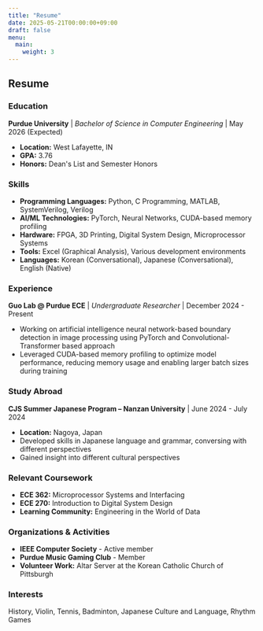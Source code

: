 ```yaml
---
title: "Resume"
date: 2025-05-21T00:00:00+09:00
draft: false
menu:
  main:
    weight: 3
---
```


## Resume

### Education
**Purdue University** | *Bachelor of Science in Computer Engineering* | May 2026 (Expected)
- **Location:** West Lafayette, IN
- **GPA:** 3.76
- **Honors:** Dean's List and Semester Honors

### Skills
- **Programming Languages:** Python, C Programming, MATLAB, SystemVerilog, Verilog
- **AI/ML Technologies:** PyTorch, Neural Networks, CUDA-based memory profiling
- **Hardware:** FPGA, 3D Printing, Digital System Design, Microprocessor Systems
- **Tools:** Excel (Graphical Analysis), Various development environments
- **Languages:** Korean (Conversational), Japanese (Conversational), English (Native)

### Experience
**Guo Lab @ Purdue ECE** | *Undergraduate Researcher* | December 2024 - Present
- Working on artificial intelligence neural network-based boundary detection in image processing using PyTorch and Convolutional-Transformer based approach
- Leveraged CUDA-based memory profiling to optimize model performance, reducing memory usage and enabling larger batch sizes during training

### Study Abroad
**CJS Summer Japanese Program – Nanzan University** | June 2024 - July 2024
- **Location:** Nagoya, Japan
- Developed skills in Japanese language and grammar, conversing with different perspectives
- Gained insight into different cultural perspectives

### Relevant Coursework
- **ECE 362:** Microprocessor Systems and Interfacing
- **ECE 270:** Introduction to Digital System Design
- **Learning Community:** Engineering in the World of Data

### Organizations & Activities
- **IEEE Computer Society** - Active member
- **Purdue Music Gaming Club** - Member
- **Volunteer Work:** Altar Server at the Korean Catholic Church of Pittsburgh

### Interests
History, Violin, Tennis, Badminton, Japanese Culture and Language, Rhythm Games
